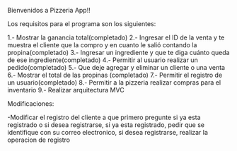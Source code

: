Bienvenidos a Pizzeria App!!

Los requisitos para el programa son los siguientes:

1.- Mostrar la ganancia total(completado)
2.- Ingresar el ID de la venta y te muestra el cliente que la compro y en cuanto le salió contando la propina(completado)
3.- Ingresar un ingrediente y que te diga cuánto queda de ese ingrediente(completado)
4.- Permitir al usuario realizar un pedido(completado)
5.- Que deje agregar y eliminar un cliente o una venta
6.- Mostrar el total de las propinas (completado)
7.- Permitir el registro de un usuario(completado)
8.- Permitir a la pizzeria realizar compras para el inventario
9.- Realizar arquitectura MVC

Modificaciones:

-Modificar el registro del cliente a que primero pregunte si ya esta registrado o si desea registrarse, si ya esta registrado, pedir que se identifique con su correo electronico, si desea registrarse, realizar la operacion de registro